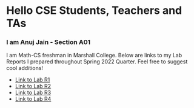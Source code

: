 # Hello CSE Students, Teachers and TAs
### I am Anuj Jain - Section A01
I am Math-CS freshman in Marshall College.
Below  are links to my Lab Reports I prepared throughout Spring 2022 Quarter.
Feel free to suggest cool additions!

* [Link to Lab R1](lab-report-1.md)
* [Link to Lab R2](lab-report-2.md)
* [Link to Lab R3](lab-report-3.md)
* [Link to Lab R4](lab-report-4.md)
